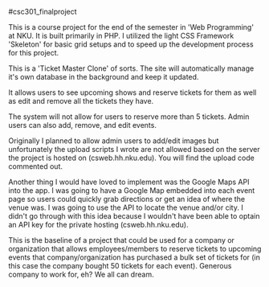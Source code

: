 #csc301_finalproject

This is a course project for the end of the semester in 'Web Programming' at NKU. 
It is built primarily in PHP. I utilized the light CSS Framework 'Skeleton' for basic grid setups and to speed up the development process for this project. 

This is a 'Ticket Master Clone' of sorts. 
The site will automatically manage it's own database in the background and keep it updated. 

It allows users to see upcoming shows and reserve tickets for them as well as edit and remove all the tickets they have. 

The system will not allow for users to reserve more than 5 tickets. 
Admin users can also add, remove, and edit events. 

Originally I planned to allow admin users to add/edit images but unfortunately the upload scripts I wrote are not allowed based on the server the project is hosted on (csweb.hh.nku.edu). You will find the upload code commented out. 

Another thing I would have loved to implement was the Google Maps API into the app. I was going to have a Google Map embedded into each event page so users could quickly grab directions or get an idea of where the venue was. I was going to use the API to locate the venue and/or city.
I didn't go through with this idea because I wouldn't have been able to optain an API key for the private hosting (csweb.hh.nku.edu). 

This is the baseline of a project that could be used for a company or organization that allows employees/members to reserve tickets to upcoming events that company/organization has purchased a bulk set of tickets for (in this case the company bought 50 tickets for each event). Generous company to work for, eh? We all can dream. 
